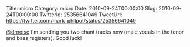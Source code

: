 Title: micro
Category: micro
Date: 2010-09-24T00:00:00
Slug: 2010-09-24T00:00:00
TwitterId: 25356641049
TweetUrl: https://twitter.com/mark_philpot/status/25356641049

[@drnoise](https://twitter.com/drnoise) I'm sending you two chant tracks now (male vocals in the tenor and bass registers). Good luck!